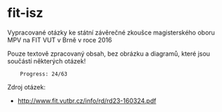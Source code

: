 fit-isz
=======

Vypracované otázky ke státní závěrečné zkoušce magisterského oboru MPV na FIT VUT v Brně v roce 2016

Pouze textově zpracovaný obsah, bez obrázku a diagramů, které jsou součástí některých otázek!

		Progress: 24/63

Zdroj otázek:

 * http://www.fit.vutbr.cz/info/rd/rd23-160324.pdf
